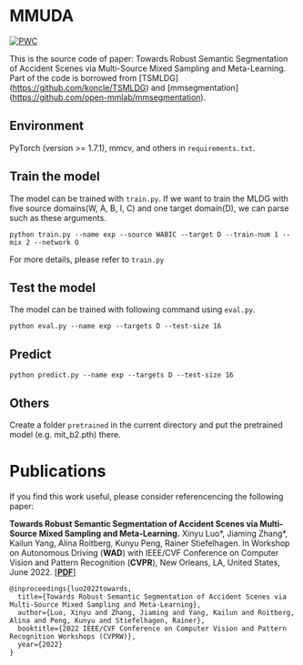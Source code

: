 # MMUDA

[![PWC](https://img.shields.io/endpoint.svg?url=https://paperswithcode.com/badge/towards-robust-semantic-segmentation-of/semantic-segmentation-on-dada-seg)](https://paperswithcode.com/sota/semantic-segmentation-on-dada-seg?p=towards-robust-semantic-segmentation-of)

This is the source code of paper: Towards Robust Semantic Segmentation of Accident Scenes via Multi-Source Mixed Sampling and Meta-Learning. Part of the code is borrowed from [TSMLDG] (https://github.com/koncle/TSMLDG) and [mmsegmentation] (https://github.com/open-mmlab/mmsegmentation).

## Environment
PyTorch (version >= 1.7.1), mmcv, and others in `requirements.txt`.

## Train the model

The model can be trained with `train.py`. If we want to train the MLDG with five source domains(W, A, B, I, C) and one target domain(D), we can parse such as these arguments.
```
python train.py --name exp --source WABIC --target D --train-num 1 --mix 2 --network O
```
For more details, please refer to `train.py`

## Test the model

The model can be trained with following command using `eval.py`. 
```
python eval.py --name exp --targets D --test-size 16
```

## Predict

```
python predict.py --name exp --targets D --test-size 16
```
## Others
Create a folder `pretrained` in the current directory and put the pretrained model (e.g. mit_b2.pth) there.

# Publications

If you find this work useful, please consider referencencing the following paper:

**Towards Robust Semantic Segmentation of Accident Scenes via Multi-Source Mixed Sampling and Meta-Learning.**
Xinyu Luo*, Jiaming Zhang*, Kailun Yang, Alina Roitberg, Kunyu Peng, Rainer Stiefelhagen.
In Workshop on Autonomous Driving (**WAD**) with IEEE/CVF Conference on Computer Vision and Pattern Recognition (**CVPR**), New Orleans, LA, United States, June 2022.
[[**PDF**](https://arxiv.org/pdf/2203.10395.pdf)]

```
@inproceedings{luo2022towards,
  title={Towards Robust Semantic Segmentation of Accident Scenes via Multi-Source Mixed Sampling and Meta-Learning},
  author={Luo, Xinyu and Zhang, Jiaming and Yang, Kailun and Roitberg, Alina and Peng, Kunyu and Stiefelhagen, Rainer},
  booktitle={2022 IEEE/CVF Conference on Computer Vision and Pattern Recognition Workshops (CVPRW)},
  year={2022}
}
```
